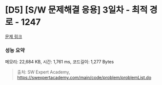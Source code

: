 # [D5] [S/W 문제해결 응용] 3일차 - 최적 경로 - 1247 

[문제 링크](https://swexpertacademy.com/main/code/problem/problemDetail.do?contestProbId=AV15OZ4qAPICFAYD) 

### 성능 요약

메모리: 22,684 KB, 시간: 1,761 ms, 코드길이: 1,277 Bytes



> 출처: SW Expert Academy, https://swexpertacademy.com/main/code/problem/problemList.do